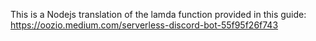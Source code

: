 This is a Nodejs translation of the lamda function provided in this guide:
https://oozio.medium.com/serverless-discord-bot-55f95f26f743
